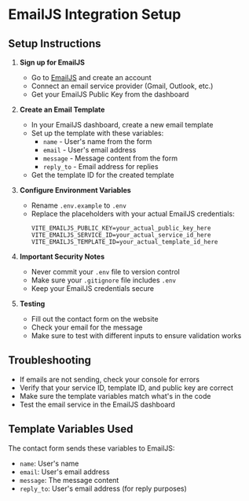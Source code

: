 # EmailJS Integration Setup

## Setup Instructions

1. **Sign up for EmailJS**
   - Go to [EmailJS](https://www.emailjs.com/) and create an account
   - Connect an email service provider (Gmail, Outlook, etc.)
   - Get your EmailJS Public Key from the dashboard

2. **Create an Email Template**
   - In your EmailJS dashboard, create a new email template
   - Set up the template with these variables:
     - `name` - User's name from the form
     - `email` - User's email address
     - `message` - Message content from the form
     - `reply_to` - Email address for replies
   - Get the template ID for the created template

3. **Configure Environment Variables**
   - Rename `.env.example` to `.env`
   - Replace the placeholders with your actual EmailJS credentials:
     ```env
     VITE_EMAILJS_PUBLIC_KEY=your_actual_public_key_here
     VITE_EMAILJS_SERVICE_ID=your_actual_service_id_here
     VITE_EMAILJS_TEMPLATE_ID=your_actual_template_id_here
     ```

4. **Important Security Notes**
   - Never commit your `.env` file to version control
   - Make sure your `.gitignore` file includes `.env`
   - Keep your EmailJS credentials secure

5. **Testing**
   - Fill out the contact form on the website
   - Check your email for the message
   - Make sure to test with different inputs to ensure validation works

## Troubleshooting

- If emails are not sending, check your console for errors
- Verify that your service ID, template ID, and public key are correct
- Make sure the template variables match what's in the code
- Test the email service in the EmailJS dashboard

## Template Variables Used

The contact form sends these variables to EmailJS:
- `name`: User's name
- `email`: User's email address
- `message`: The message content
- `reply_to`: User's email address (for reply purposes)